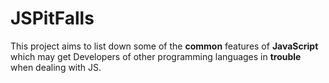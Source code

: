 # JSPitFalls

This project aims to list down some of the **common** features of **JavaScript** which may get Developers of other programming languages in **trouble** when dealing with JS.